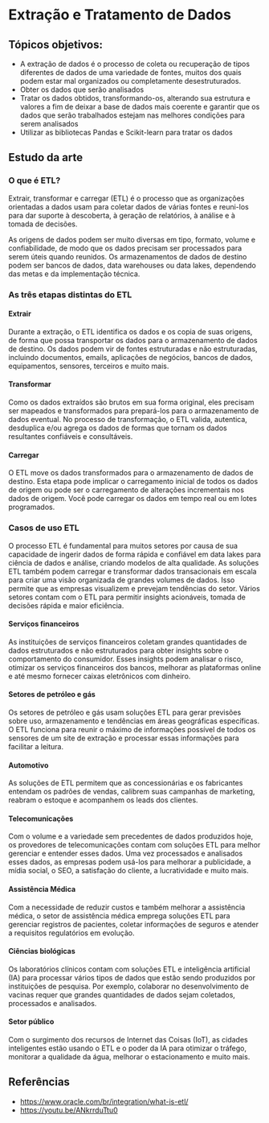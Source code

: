 # Extração e Tratamento de Dados

## Tópicos objetivos:
   - A extração de dados é o processo de coleta ou recuperação de tipos diferentes de dados de uma variedade de fontes, muitos dos quais podem estar mal organizados ou completamente desestruturados.
   - Obter os dados que serão analisados
   - Tratar os dados obtidos, transformando-os, alterando sua estrutura e valores a fim de deixar a base de dados mais coerente e garantir que os dados que serão trabalhados estejam nas melhores condições para serem analisados
   - Utilizar as bibliotecas Pandas e Scikit-learn para tratar os dados

## Estudo da arte

### O que é ETL?
Extrair, transformar e carregar (ETL) é o processo que as organizações orientadas a dados usam para coletar dados de várias fontes e reuni-los para dar suporte à descoberta, à geração de relatórios, à análise e à tomada de decisões.

As origens de dados podem ser muito diversas em tipo, formato, volume e confiabilidade, de modo que os dados precisam ser processados para serem úteis quando reunidos. Os armazenamentos de dados de destino podem ser bancos de dados, data warehouses ou data lakes, dependendo das metas e da implementação técnica.

### As três etapas distintas do ETL
#### Extrair
Durante a extração, o ETL identifica os dados e os copia de suas origens, de forma que possa transportar os dados para o armazenamento de dados de destino. Os dados podem vir de fontes estruturadas e não estruturadas, incluindo documentos, emails, aplicações de negócios, bancos de dados, equipamentos, sensores, terceiros e muito mais.

#### Transformar
Como os dados extraídos são brutos em sua forma original, eles precisam ser mapeados e transformados para prepará-los para o armazenamento de dados eventual. No processo de transformação, o ETL valida, autentica, desduplica e/ou agrega os dados de formas que tornam os dados resultantes confiáveis e consultáveis.

#### Carregar
O ETL move os dados transformados para o armazenamento de dados de destino. Esta etapa pode implicar o carregamento inicial de todos os dados de origem ou pode ser o carregamento de alterações incrementais nos dados de origem. Você pode carregar os dados em tempo real ou em lotes programados.

### Casos de uso ETL
O processo ETL é fundamental para muitos setores por causa de sua capacidade de ingerir dados de forma rápida e confiável em data lakes para ciência de dados e análise, criando modelos de alta qualidade. As soluções ETL também podem carregar e transformar dados transacionais em escala para criar uma visão organizada de grandes volumes de dados. Isso permite que as empresas visualizem e prevejam tendências do setor. Vários setores contam com o ETL para permitir insights acionáveis, tomada de decisões rápida e maior eficiência.

#### Serviços financeiros
As instituições de serviços financeiros coletam grandes quantidades de dados estruturados e não estruturados para obter insights sobre o comportamento do consumidor. Esses insights podem analisar o risco, otimizar os serviços financeiros dos bancos, melhorar as plataformas online e até mesmo fornecer caixas eletrônicos com dinheiro.

#### Setores de petróleo e gás
Os setores de petróleo e gás usam soluções ETL para gerar previsões sobre uso, armazenamento e tendências em áreas geográficas específicas. O ETL funciona para reunir o máximo de informações possível de todos os sensores de um site de extração e processar essas informações para facilitar a leitura.

#### Automotivo
As soluções de ETL permitem que as concessionárias e os fabricantes entendam os padrões de vendas, calibrem suas campanhas de marketing, reabram o estoque e acompanhem os leads dos clientes.

#### Telecomunicações
Com o volume e a variedade sem precedentes de dados produzidos hoje, os provedores de telecomunicações contam com soluções ETL para melhor gerenciar e entender esses dados. Uma vez processados e analisados esses dados, as empresas podem usá-los para melhorar a publicidade, a mídia social, o SEO, a satisfação do cliente, a lucratividade e muito mais.

#### Assistência Médica
Com a necessidade de reduzir custos e também melhorar a assistência médica, o setor de assistência médica emprega soluções ETL para gerenciar registros de pacientes, coletar informações de seguros e atender a requisitos regulatórios em evolução.

#### Ciências biológicas
Os laboratórios clínicos contam com soluções ETL e inteligência artificial (IA) para processar vários tipos de dados que estão sendo produzidos por instituições de pesquisa. Por exemplo, colaborar no desenvolvimento de vacinas requer que grandes quantidades de dados sejam coletados, processados e analisados.

#### Setor público
Com o surgimento dos recursos de Internet das Coisas (IoT), as cidades inteligentes estão usando o ETL e o poder da IA para otimizar o tráfego, monitorar a qualidade da água, melhorar o estacionamento e muito mais.

## Referências
- https://www.oracle.com/br/integration/what-is-etl/
- https://youtu.be/ANkrrduTtu0